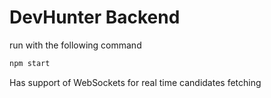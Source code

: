 # DevHunter Backend

run with the following command

```bash
npm start
```

Has support of WebSockets for real time candidates fetching